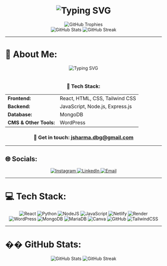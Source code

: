 <div align="center">
  <h1 align="center">
    <img src="https://readme-typing-svg.herokuapp.com?font=Fira+Code&weight=500&size=40&pause=1000&color=00D4FF&center=true&vCenter=true&width=600&height=100&lines=Web+Developer;MERN+Stack+Developer;MERN+Stack+Developer" alt="Typing SVG" />
  </h1>
  
  <img src="https://github-profile-trophy.vercel.app/?username=jaykumar108&theme=radical&no-frame=false&no-bg=true&margin-w=4" alt="GitHub Trophies" />
</div>

<div align="center">
  <img src="https://github-readme-stats.vercel.app/api?username=jaykumar108&theme=tokyonight&hide_border=false&include_all_commits=true&count_private=true" alt="GitHub Stats" />
  <img src="https://nirzak-streak-stats.vercel.app/?user=jaykumar108&theme=tokyonight&hide_border=false" alt="GitHub Streak" />
</div>

---

# 💫 About Me:
<div align="center">
  <img src="https://readme-typing-svg.herokuapp.com?font=Fira+Code&weight=500&size=25&pause=1000&color=00D4FF&center=true&vCenter=true&width=600&height=50&lines=Hi%2C+I'm+Jay;Currently+Working+on+MERN+Stack" alt="Typing SVG" />
</div>

<br>

<div align="center">
  <h3>🚀 Tech Stack:</h3>
</div>

<div align="center">
  <table>
    <tr>
      <td><strong>Frontend:</strong></td>
      <td>React, HTML, CSS, Tailwind CSS</td>
    </tr>
    <tr>
      <td><strong>Backend:</strong></td>
      <td>JavaScript, Node.js, Express.js</td>
    </tr>
    <tr>
      <td><strong>Database:</strong></td>
      <td>MongoDB</td>
    </tr>
    <tr>
      <td><strong>CMS & Other Tools:</strong></td>
      <td>WordPress</td>
    </tr>
  </table>
</div>

<div align="center">
  <h3>📧 Get in touch: <a href="mailto:jsharma.dbg@gmail.com">jsharma.dbg@gmail.com</a></h3>
</div>

---

## 🌐 Socials:
<div align="center">
  <a href="https://www.instagram.com/explore_withjay/">
    <img src="https://img.shields.io/badge/Instagram-%23E4405F.svg?logo=Instagram&logoColor=white" alt="Instagram" />
  </a>
  <a href="https://www.linkedin.com/in/jay-kumar-sharma-96112b25a/">
    <img src="https://img.shields.io/badge/LinkedIn-%230077B5.svg?logo=linkedin&logoColor=white" alt="LinkedIn" />
  </a>
  <a href="mailto:jsharma.dbg@gmail.com">
    <img src="https://img.shields.io/badge/Email-D14836?logo=gmail&logoColor=white" alt="Email" />
  </a>
</div>

---

# 💻 Tech Stack:
<div align="center">
  <img src="https://img.shields.io/badge/react-%2320232a.svg?style=for-the-badge&logo=react&logoColor=%2361DAFB" alt="React" />
  <img src="https://img.shields.io/badge/python-3670A0?style=for-the-badge&logo=python&logoColor=ffdd54" alt="Python" />
  <img src="https://img.shields.io/badge/node.js-6DA55F?style=for-the-badge&logo=node.js&logoColor=white" alt="NodeJS" />
  <img src="https://img.shields.io/badge/javascript-%23323330.svg?style=for-the-badge&logo=javascript&logoColor=%23F7DF1E" alt="JavaScript" />
  <img src="https://img.shields.io/badge/netlify-%23000000.svg?style=for-the-badge&logo=netlify&logoColor=#00C7B7" alt="Netlify" />
  <img src="https://img.shields.io/badge/Render-%46E3B7.svg?style=for-the-badge&logo=render&logoColor=white" alt="Render" />
  <img src="https://img.shields.io/badge/WordPress-%23117AC9.svg?style=for-the-badge&logo=WordPress&logoColor=white" alt="WordPress" />
  <img src="https://img.shields.io/badge/MongoDB-%234ea94b.svg?style=for-the-badge&logo=mongodb&logoColor=white" alt="MongoDB" />
  <img src="https://img.shields.io/badge/MariaDB-003545?style=for-the-badge&logo=mariadb&logoColor=white" alt="MariaDB" />
  <img src="https://img.shields.io/badge/Canva-%2300C4CC.svg?style=for-the-badge&logo=Canva&logoColor=white" alt="Canva" />
  <img src="https://img.shields.io/badge/github-%23121011.svg?style=for-the-badge&logo=github&logoColor=white" alt="GitHub" />
  <img src="https://img.shields.io/badge/tailwindcss-%2338B2AC.svg?style=for-the-badge&logo=tailwind-css&logoColor=white" alt="TailwindCSS" />
</div>

---

# �� GitHub Stats:
<div align="center">
  <img src="https://github-readme-stats.vercel.app/api?username=jaykumar108&theme=tokyonight&hide_border=false&include_all_commits=true&count_private=true" alt="GitHub Stats" />
  <img src="https://nirzak-streak-stats.vercel.app/?user=jaykumar108&theme=tokyonight&hide_border=false" alt="GitHub Streak" />
  <img src="https://github-readme-stats.vercel.app/api/top-langs/?


<!-- Proudly created with GPRM ( https://gprm.itsvg.in ) -->

